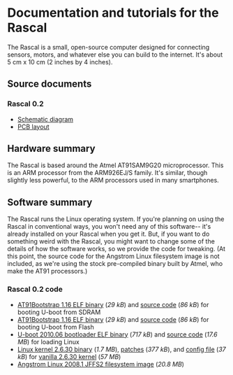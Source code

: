 # Documentation and tutorials for the Rascal #

The Rascal is a small, open-source computer designed for connecting sensors, motors, and whatever else you can build to the internet. It's about 5 cm x 10 cm (2 inches by 4 inches).

## Source documents ##

### Rascal 0.2 ###
 * [Schematic diagram][1]
 * [PCB layout][2]

## Hardware summary ##

The Rascal is based around the Atmel AT91SAM9G20 microprocessor. This is an ARM processor from the ARM926EJ/S family. It's similar, though slightly less powerful, to the ARM processors used in many smartphones.

## Software summary ##

The Rascal runs the Linux operating system. If you're planning on using the Rascal in conventional ways, you won't need any of this software-- it's already installed on your Rascal when you get it. But, if you want to do something weird with the Rascal, you might want to change some of the details of how the software works, so we provide the code for tweaking. (At this point, the source code for the Angstrom Linux filesystem image is not included, as we're using the stock pre-compiled binary built by Atmel, who make the AT91 processors.)

### Rascal 0.2 code ###
 * [AT91Bootstrap 1.16 ELF binary][4] (*29 kB*) and [source code][5] (*86 kB*) for booting U-boot from SDRAM
 * [AT91Bootstrap 1.16 ELF binary][6] (*29 kB*) and [source code][7] (*86 kB*) for booting U-boot from Flash
 * [U-boot 2010.06 bootloader ELF binary][8] (*717 kB*) and [source code][9] (*17.6 MB*) for loading Linux
 * [Linux kernel 2.6.30 binary][10] (*1.7 MB*), [patches][11] (*377 kB*), and [config file][12] (*37 kB*) for [vanilla 2.6.30 kernel][13] (*57 MB*)
 * [Angstrom Linux 2008.1 JFFS2 filesystem image][14] (*20.8 MB*)

[1]: http://rascalmicro.com/files/rascal-0.2/rascal-0.2-schematic.pdf
[2]: http://rascalmicro.com/files/rascal-0.2/rascal-0.2-pcb.pdf
[3]: http://rascalmicro.com/files/rascal-0.2/rascal-0.2-gerbers.zip
[4]: http://rascalmicro.com/files/rascal-0.2/rascal-no-nand-read.elf
[5]: http://rascalmicro.com/files/rascal-0.2/rascal-at91bootstrap-no-nand-read.zip
[6]: http://rascalmicro.com/files/rascal-0.2/rascal-read-flash.elf
[7]: http://rascalmicro.com/files/rascal-0.2/rascal-at91bootstrap-read-flash.zip
[8]: http://rascalmicro.com/files/rascal-0.2/u-boot
[9]: http://rascalmicro.com/files/rascal-0.2/rascal-u-boot-2010.06.zip
[10]: http://rascalmicro.com/files/rascal-0.2/linux-2.6.30.bin
[11]: http://rascalmicro.com/files/rascal-0.2/rascal-linux-2.6.30-patchset.zip
[12]: http://rascalmicro.com/files/rascal-0.2/rascal_defconfig
[13]: http://www.kernel.org/pub/linux/kernel/v2.6/linux-2.6.30.tar.bz2
[14]: http://rascalmicro.com/files/rascal-0.2/angstrom.jffs2

